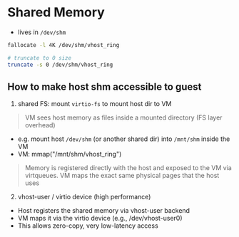 # Shared Memory
- lives in `/dev/shm`
```bash
fallocate -l 4K /dev/shm/vhost_ring

# truncate to 0 size
truncate -s 0 /dev/shm/vhost_ring
```

## How to make host shm accessible to guest
1. shared FS: mount `virtio-fs` to mount host dir to VM
> VM sees host memory as files inside a mounted directory (FS layer overhead)
- e.g. mount host `/dev/shm` (or another shared dir) into `/mnt/shm` inside the VM
- VM: mmap("/mnt/shm/vhost_ring")
> Memory is registered directly with the host and exposed to the VM via virtqueues. 
> VM maps the exact same physical pages that the host uses
2. vhost-user / virtio device (high performance)
- Host registers the shared memory via vhost-user backend
- VM maps it via the virtio device (e.g., /dev/vhost-user0)
- This allows zero-copy, very low-latency access
